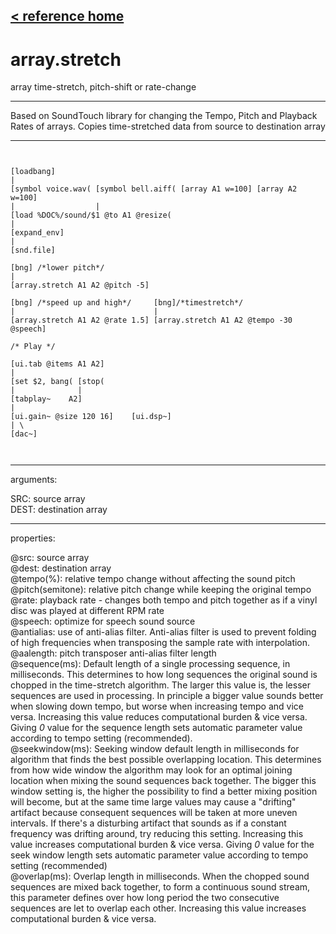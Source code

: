 [< reference home](index.html)
---

# array.stretch


array time-stretch, pitch-shift or rate-change

---

Based on SoundTouch library for changing the Tempo, Pitch and Playback Rates of
            arrays. Copies time-stretched data from source to destination array
<br>


---


```

 
[loadbang]
|
[symbol voice.wav( [symbol bell.aiff( [array A1 w=100] [array A2 w=100]
|                  |
[load %DOC%/sound/$1 @to A1 @resize(
|
[expand_env]
|
[snd.file]

[bng] /*lower pitch*/
|                                    
[array.stretch A1 A2 @pitch -5]     

[bng] /*speed up and high*/     [bng]/*timestretch*/
|                               |
[array.stretch A1 A2 @rate 1.5] [array.stretch A1 A2 @tempo -30 @speech]

/* Play */

[ui.tab @items A1 A2]
|
[set $2, bang( [stop(
|              |
[tabplay~    A2]
|
[ui.gain~ @size 120 16]    [ui.dsp~]
| \
[dac~]

            
```

---
arguments:

SRC: source array<br>
DEST: destination array<br>

---
properties:

@src: source array<br>
@dest: destination array<br>
@tempo(%): relative tempo change without affecting the sound pitch<br>
@pitch(semitone): relative pitch change
            while keeping the original tempo<br>
@rate: playback
            rate - changes both tempo and pitch together as if a vinyl disc was played at different
            RPM rate<br>
@speech: optimize for speech sound source<br>
@antialias: use of anti-alias filter.
            Anti-alias filter is used to prevent folding of high frequencies when transposing the
            sample rate with interpolation.<br>
@aalength: pitch
            transposer anti-alias filter length<br>
@sequence(ms): Default length of a single processing sequence, in milliseconds. This
            determines to how long sequences the original sound is chopped in the time-stretch
            algorithm. The larger this value is, the lesser sequences are used in processing. In
            principle a bigger value sounds better when slowing down tempo, but worse when
            increasing tempo and vice versa. Increasing this value reduces computational burden
            &amp; vice versa. Giving *0* value for the sequence length sets automatic parameter
            value according to tempo setting (recommended).<br>
@seekwindow(ms): Seeking window default length in milliseconds for algorithm that finds the
            best possible overlapping location. This determines from how wide window the algorithm
            may look for an optimal joining location when mixing the sound sequences back together.
            The bigger this window setting is, the higher the possibility to find a better mixing
            position will become, but at the same time large values may cause a &#34;drifting&#34; artifact
            because consequent sequences will be taken at more uneven intervals. If there&#39;s a
            disturbing artifact that sounds as if a constant frequency was drifting around, try
            reducing this setting. Increasing this value increases computational burden &amp; vice
            versa. Giving *0* value for the seek window length sets automatic parameter value
            according to tempo setting (recommended)<br>
@overlap(ms): Overlap length in milliseconds. When the chopped sound sequences are mixed
            back together, to form a continuous sound stream, this parameter defines over how long
            period the two consecutive sequences are let to overlap each other. Increasing this
            value increases computational burden &amp; vice versa.<br>

